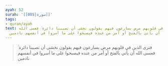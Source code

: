 ```yaml
---
ayah: 52
surah: '[[005|سورة]]'
tags:
- quran/ayah
text: فترى الذين في قلوبهم مرض يسارعون فيهم يقولون نخشى أن تصيبنا دائرة ۚ فعسى الله
  أن يأتي بالفتح أو أمر من عنده فيصبحوا على ما أسروا في أنفسهم نادمين
---
```

> فترى الذين في قلوبهم مرض يسارعون فيهم يقولون نخشى أن تصيبنا دائرة ۚ فعسى الله أن يأتي بالفتح أو أمر من عنده فيصبحوا على ما أسروا في أنفسهم نادمين
